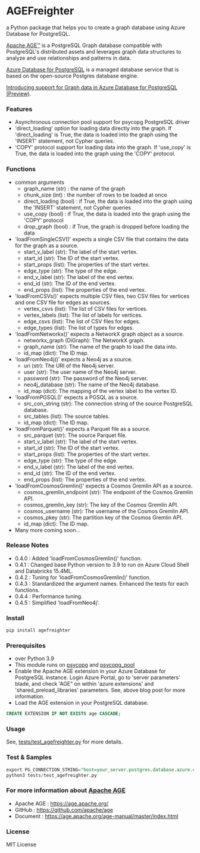 # AGEFreighter

a Python package that helps you to create a graph database using Azure Database for PostgreSQL.

[Apache AGE™](https://age.apache.org/) is a PostgreSQL Graph database compatible with PostgreSQL's distributed assets and leverages graph data structures to analyze and use relationships and patterns in data.

[Azure Database for PostgreSQL](https://azure.microsoft.com/en-us/services/postgresql/) is a managed database service that is based on the open-source Postgres database engine.

[Introducing support for Graph data in Azure Database for PostgreSQL (Preview)](https://techcommunity.microsoft.com/blog/adforpostgresql/introducing-support-for-graph-data-in-azure-database-for-postgresql-preview/4275628).

### Features
* Asynchronous connection pool support for psycopg PostgreSQL driver
* 'direct_loading' option for loading data directly into the graph. If 'direct_loading' is True, the data is loaded into the graph using the 'INSERT' statement, not Cypher queries.
* 'COPY' protocol support for loading data into the graph. If 'use_copy' is True, the data is loaded into the graph using the 'COPY' protocol.

### Functions
* common arguments
  * graph_name (str) : the name of the graph
  * chunk_size (int) : the number of rows to be loaded at once
  * direct_loading (bool) : if True, the data is loaded into the graph using the 'INSERT' statement, not Cypher queries
  * use_copy (bool) : if True, the data is loaded into the graph using the 'COPY' protocol
  * drop_graph (bool) : if True, the graph is dropped before loading the data
* 'loadFromSingleCSV()' expects a single CSV file that contains the data for the graph as a source.
  *  start_v_label (str): The label of the start vertex.
  *  start_id (str): The ID of the start vertex.
  *  start_props (list): The properties of the start vertex.
  *  edge_type (str): The type of the edge.
  *  end_v_label (str): The label of the end vertex.
  *  end_id (str): The ID of the end vertex.
  *  end_props (list): The properties of the end vertex.
* 'loadFromCSVs()' expects multiple CSV files, two CSV files for vertices and one CSV file for edges as sources.
  *  vertex_csvs (list): The list of CSV files for vertices.
  *  vertex_labels (list): The list of labels for vertices.
  *  edge_csvs (list): The list of CSV files for edges.
  *  edge_types (list): The list of types for edges.
* 'loadFromNetworkx()' expects a NetworkX graph object as a source.
  * networkx_graph (DiGraph): The NetworkX graph.
  *  graph_name (str): The name of the graph to load the data into.
  *  id_map (dict): The ID map.
* 'loadFromNeo4j()' expects a Neo4j as a source.
  *  uri (str): The URI of the Neo4j server.
  *  user (str): The user name of the Neo4j server.
  *  password (str): The password of the Neo4j server.
  *  neo4j_database (str): The name of the Neo4j database.
  *  id_map (dict): The mapping of the vertex label to the vertex ID.
* 'loadFromPGSQL()' expects a PGSQL as a source.
  *  src_con_string (str): The connection string of the source PostgreSQL database.
  *  src_tables (list): The source tables.
  *  id_map (dict): The ID map.
* 'loadFromParquet()' expects a Parquet file as a source.
  *  src_parquet (str): The source Parquet file.
  *  start_v_label (str): The label of the start vertex.
  *  start_id (str): The ID of the start vertex.
  *  start_props (list): The properties of the start vertex.
  *  edge_type (str): The type of the edge.
  *  end_v_label (str): The label of the end vertex.
  *  end_id (str): The ID of the end vertex.
  *  end_props (list): The properties of the end vertex.
* 'loadFromCosmosGremlin()' expects a Cosmos Gremlin API as a source.
  *  cosmos_gremlin_endpoint (str): The endpoint of the Cosmos Gremlin API.
  *  cosmos_gremlin_key (str): The key of the Cosmos Gremlin API.
  *  cosmos_username (str): The username of the Cosmos Gremlin API.
  *  cosmos_pkey (str): The partition key of the Cosmos Gremlin API.
  *  id_map (dict): The ID map.
* Many more coming soon...

### Release Notes
* 0.4.0 : Added 'loadFromCosmosGremlin()' function.
* 0.4.1 : Changed base Python version to 3.9 to run on Azure Cloud Shell and Databricks 15.4ML.
* 0.4.2 : Tuning for 'loadFromCosmosGremlin()' function.
* 0.4.3 : Standardized the argument names. Enhanced the tests for each functions.
* 0.4.4 : Performance tuning.
* 0.4.5 : Simplified 'loadFromNeo4j'.

### Install

```bash
pip install agefreighter
```

### Prerequisites
* over Python 3.9
* This module runs on [psycopg](https://www.psycopg.org/) and [psycopg_pool](https://www.psycopg.org/)
* Enable the Apache AGE extension in your Azure Database for PostgreSQL instance. Login Azure Portal, go to 'server parameters' blade, and check 'AGE" on within 'azure.extensions' and 'shared_preload_libraries' parameters. See, above blog post for more information.
* Load the AGE extension in your PostgreSQL database.

```sql
CREATE EXTENSION IF NOT EXISTS age CASCADE;
```

### Usage
See, [tests/test_agefreighter.py](https://github.com/rioriost/agefreighter/blob/main/tests/test_agefreighter.py) for more details.

### Test & Samples
```sql
export PG_CONNECTION_STRING="host=your_server.postgres.database.azure.com port=5432 dbname=postgres user=account password=your_password"
python3 tests/test_agefreighter.py
```

### For more information about [Apache AGE](https://age.apache.org/)
* Apache AGE : https://age.apache.org/
* GitHub : https://github.com/apache/age
* Document : https://age.apache.org/age-manual/master/index.html

### License
MIT License
